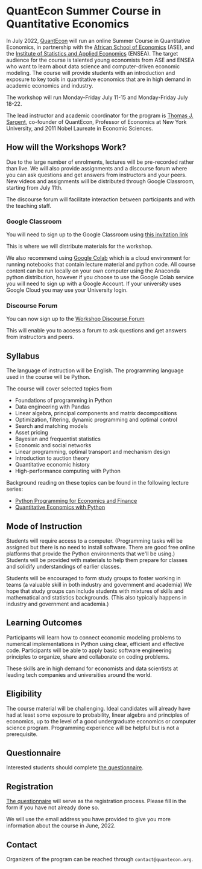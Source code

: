 # QuantEcon Summer Course in Quantitative Economics

In July 2022, [QuantEcon](https://quantecon.org/)  will run an online Summer
Course in Quantitative Economics, in partnership with the [African School of
Economics](https://africanschoolofeconomics.com/) (ASE), and the [Institute of
Statistics and Applied Economics](https://ensea.ed.ci/) (ENSEA).  The
target audience for the course is talented young economists from ASE and ENSEA
who want to learn about  data science and computer-driven economic
modeling.  The course will provide students with an introduction and exposure
to key tools in quantitative economics that are in high demand in academic economics and industry.

The workshop will run Monday-Friday July 11-15 and Monday-Friday July 18-22.

The lead instructor and academic coordinator for the program is [Thomas J.
Sargent](http://www.tomsargent.com/), co-founder of QuantEcon, Professor of Economics at New York
University, and 2011 Nobel Laureate in Economic Sciences.

## How will the Workshops Work? 

Due to the large number of enrolments, lectures will be pre-recorded rather than live.  We will also provide assignments and a discourse forum where you can ask questions and get answers from instructors and your peers.  New videos and assignments will be distributed through Google Classroom, starting from July 11th.

The discourse forum will facilitate interaction between participants and with the teaching staff. 

### Google Classroom

You will need to sign up to the Google Classroom using [this invitation link](https://classroom.google.com/c/NDk1NzE1MzU0MDY1?cjc=mwa777q)

This is where we will distribute materials for the workshop. 

We also recommend using [Google Colab](https://colab.research.google.com) which is a cloud environment for running notebooks that contain lecture material and python code. All course content can be run locally on your own computer using the Anaconda python distribution, however if you choose to use the Google Colab service you will need to sign up with a Google Account. If your university uses Google Cloud you may use your University login. 

### Discourse Forum

You can now sign up to the [Workshop Discourse Forum](https://quantecon-workshop.discourse.group/login)

This will enable you to access a forum to ask questions and get answers from instructors and peers.

## Syllabus

The language of instruction will be English.  The programming language used in
the course will be Python.

The course will cover selected topics from 

* Foundations of programming in Python
* Data engineering with Pandas
* Linear algebra, principal components and matrix decompositions
* Optimization, filtering, dynamic programming and optimal control
* Search and matching models
* Asset pricing
* Bayesian and frequentist statistics
* Economic and social networks
* Linear programming, optimal transport and mechanism design
* Introduction to auction theory
* Quantitative economic history
* High-performance computing with Python

Background reading on these topics can be found in the following lecture
series:

* [Python Programming for Economics and Finance](https://python-programming.quantecon.org/intro.html)
* [Quantitative Economics with Python](https://python.quantecon.org/intro.html)


## Mode of Instruction

Students will require access to a computer.  (Programming tasks will be
assigned but there is no need to install software. There are good free online platforms that provide the Python environments that we'll be using.) Students will be provided
with materials to help them prepare for classes and solidify understandings of
earlier classes.  

Students will be encouraged to form study groups to foster working in teams (a
valuable skill in both industry and government and academia) We hope that
study groups can include students with mixtures of skills and mathematical and
statistics backgrounds. (This also typically happens in industry and
government and academia.)


## Learning Outcomes

Participants will learn how to connect economic modeling problems to numerical
implementations in Python using clear, efficient and effective code.
Participants will be able to apply basic software engineering principles to
organize, share and collaborate on coding problems.

These skills are in high demand for economists and data scientists at leading tech companies and universities around the world.

## Eligibility

The course material will be challenging.  Ideal candidates will already have
had at least some exposure to probability, linear algebra and principles of economics,
up to the level of a good undergraduate economics or computer science
program.  Programming experience will be helpful but is not a prerequisite.

## Questionnaire

Interested students should complete [the questionnaire](https://docs.google.com/forms/d/e/1FAIpQLSca-99V6CXcC6lRcqmC4G1wrw609srg19Df7485K5wOjeesOQ/viewform).

## Registration

[The questionnaire](https://docs.google.com/forms/d/e/1FAIpQLSca-99V6CXcC6lRcqmC4G1wrw609srg19Df7485K5wOjeesOQ/viewform) will serve as the
registration process. Please fill in the form if you have not already done so.

We will use the email address you have provided to give you more information about the course in June, 2022.

## Contact

Organizers of the program can be reached through `contact@quantecon.org`.
